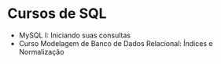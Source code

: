 # Cursos de SQL

* MySQL I: Iniciando suas consultas
* Curso Modelagem de Banco de Dados Relacional: Índices e Normalização